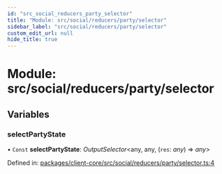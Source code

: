 ```yaml
---
id: "src_social_reducers_party_selector"
title: "Module: src/social/reducers/party/selector"
sidebar_label: "src/social/reducers/party/selector"
custom_edit_url: null
hide_title: true
---
```


# Module: src/social/reducers/party/selector

## Variables

### selectPartyState

• `Const` **selectPartyState**: *OutputSelector*<any, any, (`res`: *any*) => *any*\>

Defined in: [packages/client-core/src/social/reducers/party/selector.ts:4](https://github.com/xr3ngine/xr3ngine/blob/65dfcf39a/packages/client-core/src/social/reducers/party/selector.ts#L4)
